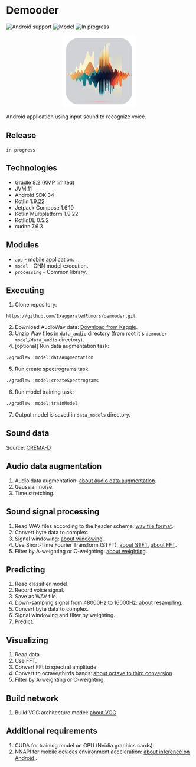 # Demooder

![Android support](https://shields.io/badge/Android-SDK_34-green) ![Model](https://shields.io/badge/KotlinDL-0.5.0-purple) ![In progress](https://shields.io/badge/In_progress-purple)

<p align="center">
    <img src="images/logo.png" width="200" alt="logo"/> 
</p>

Android application using input sound to recognize voice.

## Release

`
in progress
`

## Technologies

- Gradle 8.2 (KMP limited)
- JVM 11
- Android SDK 34
- Kotlin 1.9.22
- Jetpack Compose 1.6.10
- Kotlin Multiplatform 1.9.22
- KotlinDL 0.5.2
- cudnn 7.6.3

## Modules

- `app` - mobile application.
- `model` - CNN model execution.
- `processing` - Common library.

## Executing
1. Clone repository:
```agsl
https://github.com/ExaggeratedRumors/demooder.git
```
2. Download AudioWav data: <a href="https://www.kaggle.com/api/v1/datasets/download/ejlok1/cremad">Download from Kaggle</a>.
3. Unzip Wav files in `data_audio` directory (from root it's `demooder-model/data_audio` directory).
4. [optional] Run data augmentation task:
```bash
./gradlew :model:dataAugmentation
```
5. Run create spectrograms task:
```bash
./gradlew :model:createSpectrograms
```
6. Run model training task:
```bash
./gradlew :model:trainModel
```
7. Output model is saved in `data_models` directory.

## Sound data

Source: <a href="https://cheyneycomputerscience.github.io/CREMA-D/">CREMA-D</a>

## Audio data augmentation
1. Audio data augmentation: <a href="https://medium.com/@notabelardoriojas/environmental-sound-classification-investigating-different-spectrograms-and-audio-augmentation-95f6989d0ae5">about audio data augmentation</a>.
2. Gaussian noise.
3. Time stretching.

## Sound signal processing

1. Read WAV files according to the header scheme: <a href="http://soundfile.sapp.org/doc/WaveFormat/">wav file format</a>.
2. Convert byte data to complex.
3. Signal windowing: <a href="https://download.ni.com/evaluation/pxi/Understanding%20FFTs%20and%20Windowing.pdf">about windowing</a>.
4. Use Short-Time Fourier Transform (STFT): <a href="https://brianmcfee.net/dstbook-site/content/ch09-stft/STFT.html">about STFT</a>, <a href="https://www.ni.com/docs/en-US/bundle/diadem/page/genmaths/genmaths/calc_fouriertransform.html">about FFT</a>.
5. Filter by A-weighting or C-weighting: <a href="https://www.noisemeters.com/help/faq/frequency-weighting/">about weighting</a>.

## Predicting

1. Read classifier model.
2. Record voice signal.
3. Save as WAV file. 
4. Down-sampling signal from 48000Hz to 16000Hz: <a href="https://gist.github.com/mattmalec/6ceee1f3961ff3068727ca98ff199fab">about resampling</a>.
5. Convert byte data to complex.
6. Signal windowing and filter by weighting.
7. Predict.

## Visualizing
1. Read data.
2. Use FFT.
3. Convert FFt to spectral amplitude.
4. Convert to octave/thirds bands: <a href="https://sengpielaudio.com/calculator-octave.htm">about octave to third conversion</a>.
5. Filter by A-weighting or C-weighting.

## Build network

1. Build VGG architecture model: <a href="https://viso.ai/deep-learning/vgg-very-deep-convolutional-networks/">about VGG</a>.

## Additional requirements

1. CUDA for training model on GPU (Nvidia graphics cards):
2. NNAPI for mobile devices environment acceleration: <a href="https://blog.jetbrains.com/kotlin/2022/12/kotlindl-0-5-has-come-to-android">about inference on Android </a>.